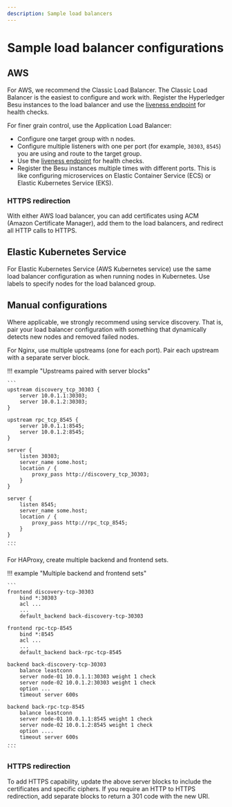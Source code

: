 ```yaml
---
description: Sample load balancers
---
```


# Sample load balancer configurations

## AWS

For AWS, we recommend the Classic Load Balancer. The Classic Load Balancer is the easiest to
configure and work with. Register the Hyperledger Besu instances to the load balancer and use the
[liveness endpoint](../../use-besu-api/json-rpc.md#readiness-and-liveness-endpoints) for
health checks.

For finer grain control, use the Application Load Balancer:

* Configure one target group with n nodes.
* Configure multiple listeners with one per port (for example, `30303`, `8545`) you are using and
  route to the target group.
* Use the
  [liveness endpoint](../../use-besu-api/json-rpc.md#readiness-and-liveness-endpoints)
  for health checks.
* Register the Besu instances multiple times with different ports. This is like configuring
  microservices on Elastic Container Service (ECS) or Elastic Kubernetes Service (EKS).

### HTTPS redirection

With either AWS load balancer, you can add certificates using ACM (Amazon Certificate Manager),
add them to the load balancers, and redirect all HTTP calls to HTTPS.

## Elastic Kubernetes Service

For Elastic Kubernetes Service (AWS Kubernetes service) use the same load balancer configuration as
when running nodes in Kubernetes. Use labels to specify nodes for the load balanced group.

## Manual configurations

Where applicable, we strongly recommend using service discovery. That is, pair your load balancer
configuration with something that dynamically detects new nodes and removed failed nodes.

For Nginx, use multiple upstreams (one for each port). Pair each upstream with a separate server
block.

!!! example "Upstreams paired with server blocks"

    ```
    upstream discovery_tcp_30303 {
        server 10.0.1.1:30303;
        server 10.0.1.2:30303;
    }

    upstream rpc_tcp_8545 {
        server 10.0.1.1:8545;
        server 10.0.1.2:8545;
    }

    server {
        listen 30303;
        server_name some.host;
        location / {
            proxy_pass http://discovery_tcp_30303;
        }
    }

    server {
        listen 8545;
        server_name some.host;
        location / {
            proxy_pass http://rpc_tcp_8545;
        }
    }
    ...
    ```

For HAProxy, create multiple backend and frontend sets.

!!! example "Multiple backend and frontend sets"

    ```
    frontend discovery-tcp-30303
        bind *:30303
        acl ...
        ...
        default_backend back-discovery-tcp-30303

    frontend rpc-tcp-8545
        bind *:8545
        acl ...
        ...
        default_backend back-rpc-tcp-8545

    backend back-discovery-tcp-30303
        balance leastconn
        server node-01 10.0.1.1:30303 weight 1 check
        server node-02 10.0.1.2:30303 weight 1 check
        option ...
        timeout server 600s

    backend back-rpc-tcp-8545
        balance leastconn
        server node-01 10.0.1.1:8545 weight 1 check
        server node-02 10.0.1.2:8545 weight 1 check
        option ....
        timeout server 600s
    ...
    ```

### HTTPS redirection

To add HTTPS capability, update the above server blocks to include the certificates and specific
ciphers. If you require an HTTP to HTTPS redirection, add separate blocks to return a 301 code with
the new URI.
